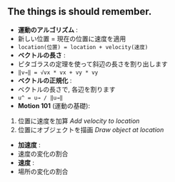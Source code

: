 ## The things is should remember.

- __運動のアルゴリズム__ :
 - 新しい位置 = 現在の位置に速度を適用
 - `location(位置) = location + velocity(速度)`
- __ベクトルの長さ__ :
 - ピタゴラスの定理を使って斜辺の長さを割り出します
 - `‖v→‖ = √vx * vx + vy * vy`
- __ベクトルの正規化__ :
 - ベクトルの長さで, 各辺を割ります
 - `u^ = u→ / ‖u→‖`
- __Motion 101__ (運動の基礎):
 1. 位置に速度を加算 _Add velocity to location_
 1. 位置にオブジェクトを描画 _Draw object at location_
- __加速度__ :
 - 速度の変化の割合
- __速度__ :
 - 場所の変化の割合
